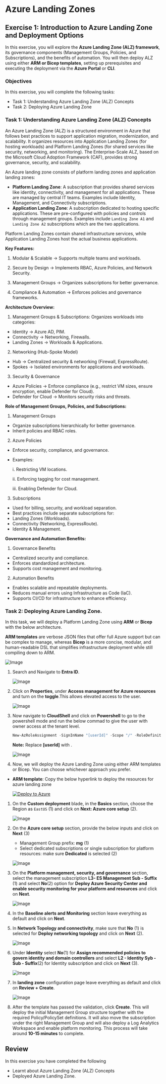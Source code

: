 # Azure Landing Zones

## Exercise 1: Introduction to Azure Landing Zone and Deployment Options

In this exercise, you will explore the **Azure Landing Zone (ALZ) framework**, its governance components (Management Groups, Policies, and Subscriptions), and the benefits of automation. You will then deploy ALZ using either **ARM or Bicep templates**, setting up prerequisites and executing the deployment via the **Azure Portal** or **CLI**.

### Objectives
In this exercise, you will complete the following tasks:
   - Task 1: Understanding Azure Landing Zone (ALZ) Concepts 
   - Task 2: Deploying Azure Landing Zone

### Task 1: Understanding Azure Landing Zone (ALZ) Concepts 
An Azure Landing Zone (ALZ) is a structured environment in Azure that follows best practices to support application migration, modernization, and scalability. It organizes resources into Application Landing Zones (for hosting workloads) and Platform Landing Zones (for shared services like security, networking, and monitoring). The Enterprise-Scale ALZ, based on the Microsoft Cloud Adoption Framework (CAF), provides strong governance, security, and scalability.

An Azure landing zone consists of platform landing zones and application landing zones:
- **Platform Landing Zone**: A subscription that provides shared services like identity, connectivity, and management for all applications. These are managed by central IT teams. Examples include Identity, Management, and Connectivity subscriptions.
- **Application Landing Zone**: A subscription dedicated to hosting specific applications. These are pre-configured with policies and controls through management groups. Examples include `Landing Zone A1` and `Landing Zone A2` subscriptions which are the two applications.

Platform Landing Zones contain shared infrastructure services, while Application Landing Zones host the actual business applications.

**Key Features:**
1. Modular & Scalable → Supports multiple teams and workloads.

2. Secure by Design → Implements RBAC, Azure Policies, and Network Security.

3. Management Groups → Organizes subscriptions for better governance.

4. Compliance & Automation → Enforces policies and governance frameworks.

**Architecture Overview:**
1. Management Groups & Subscriptions: Organizes workloads into categories:
 - Identity → Azure AD, PIM.
 - Connectivity → Networking, Firewalls.
 - Landing Zones → Workloads & Applications.

2. Networking (Hub-Spoke Model)

 - Hub → Centralized security & networking (Firewall, ExpressRoute).
 - Spokes → Isolated environments for applications and workloads.

3. Security & Governance

 - Azure Policies → Enforce compliance (e.g., restrict VM sizes, ensure encryption, enable Defender for Cloud).
 - Defender for Cloud → Monitors security risks and threats.

**Role of Management Groups, Policies, and Subscriptions:**

1. Management Groups
 - Organize subscriptions hierarchically for better governance.
 - Inherit policies and RBAC roles.

2. Azure Policies
 - Enforce security, compliance, and governance.
 - Examples:

    i. Restricting VM locations.

    ii. Enforcing tagging for cost management.

    iii. Enabling Defender for Cloud.

3. Subscriptions
 - Used for billing, security, and workload separation.
 - Best practices include separate subscriptions for:
 - Landing Zones (Workloads).
 - Connectivity (Networking, ExpressRoute).
 - Identity & Management.

**Governance and Automation Benefits:**
1. Governance Benefits
 - Centralized security and compliance.
 - Enforces standardized architecture.
 - Supports cost management and monitoring.

2. Automation Benefits
 - Enables scalable and repeatable deployments.
 - Reduces manual errors using Infrastructure as Code (IaC).
 - Supports CI/CD for infrastructure to enhance efficiency.

### Task 2: Deploying Azure Landing Zone.
In this task, we will deploy a Platform Landing Zone using **ARM** or **Bicep** with the below architecture.

**ARM templates** are verbose JSON files that offer full Azure support but can be complex to manage, whereas **Bicep** is a more concise, modular, and human-readable DSL that simplifies infrastructure deployment while still compiling down to ARM.

   ![Image](./media/architecture.png)

1. Search and Navigate to **Entra ID**.

    ![Image](./media/ex1task2s1.png)

1. Click on **Properties**, under **Access management for Azure resources** and turn on the **toggle**.This allows elevated access to the user.

    ![Image](./media/ex1task2s1b.png)

1. Now navigate to **CloudShell** and click on **Powershell** to go to the powershell mode and run the below commad to give the user with owner access at the tenant level.

   ```powershell
   New-AzRoleAssignment -SignInName "[userId]" -Scope "/" -RoleDefinitionName "Owner"
   ```
   **Note:** Replace **[userId]** with **<inject key="AzureAdUserEmail"></inject>**.

    ![Image](./media/ex1task2s2.png)

1. Now, we will deploy the Azure Landing Zone using either ARM templates or Bicep. You can choose whichever approach you prefer.

 - **ARM template**: Copy the below hyperlink to deploy the resources for azure landing zone

    [![Deploy to Azure](https://raw.githubusercontent.com/Azure/azure-quickstart-templates/master/1-CONTRIBUTION-GUIDE/images/deploytoazure.svg?sanitize=true)](https://aka.ms/caf/ready/accelerator)

1. On the **Custom deployment** blade, in the **Basics** section, choose the Region as `EastUS` (1) and click on **Next: Azure core setup** (2).

    ![Image](./media/ex1task2s4.png)

1. On the **Azure core setup** section, provide the below inputs and click on **Next** (3)

   - Management Group prefix: **mg<inject key="DeploymentID" enableCopy="false"></inject>** (1)
   - Select dedicated subscriptions or single subscription for platform resources: make sure **Dedicated** is selected (2)

    ![Image](./media/ex1task2s5.png)

1. On the **Platform management, security, and governance** section, select the management subscription **L3- ES Management Sub - Suffix** (1) and select **No**(2) option for **Deploy Azure Security Center and enable security monitoring for your platform and resources** and click on **Next**.

    ![Image](./media/ex1task2s6.png)

1. In the **Baseline alerts and Monitoring** section leave everything as default and click on **Next**.

1. In **Network Topology and connectivity**, make sure that **No** (1) is selected for **Deploy networking topology** and click on **Next** (2).

    ![Image](./media/ex1task2s7.png)

1. Under **Identity** select **No**(1) for **Assign recommended policies to govern identity and domain controllers** and select **L2 - Identity Syb - Sub - Suffix**(2) for Identity subscription and click on **Next** (3).

    ![Image](./media/ex1task2s8.png)

1. In **landing zone** configuration page leave everything as default and click on **Review + Create**.

    ![Image](./media/ex1task2s9.png)

1. After the template has passed the validation, click **Create**. This will deploy the initial Management Group structure together with the required Policy/PolicySet definitions. It will also move the subscription under the right Management Group and will also deploy a Log Analytics Workspace and enable platform monitoring. This process will take around **10-15 minutes** to complete.

## Review
In this exercise you have completed the following

   - Learnt about Azure Landing Zone (ALZ) Concepts
   - Deployed Azure Landing Zone.
